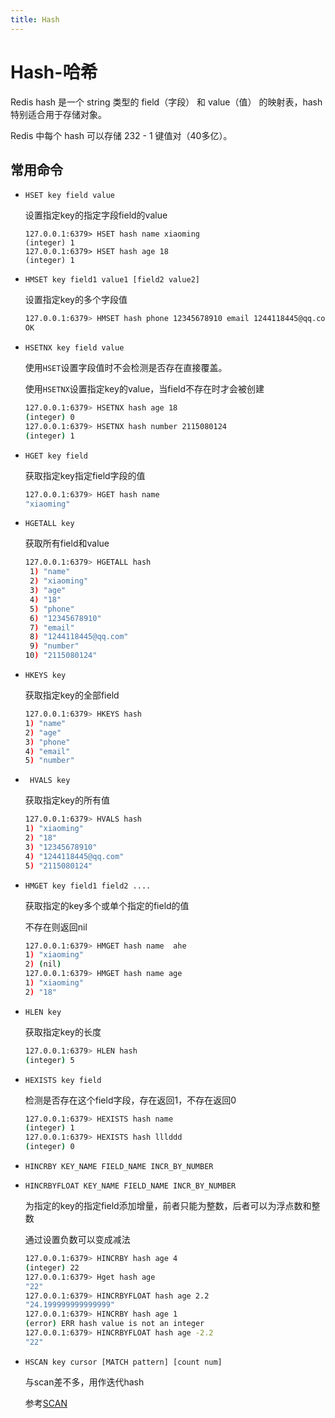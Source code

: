 ```yaml
---
title: Hash
---
```


# Hash-哈希

Redis hash 是一个 string 类型的 field（字段） 和 value（值） 的映射表，hash 特别适合用于存储对象。

Redis 中每个 hash 可以存储 232 - 1 键值对（40多亿）。

## 常用命令

- `HSET key field value`

  设置指定key的指定字段field的value

  ```bash{1,3}
  127.0.0.1:6379> HSET hash name xiaoming
  (integer) 1
  127.0.0.1:6379> HSET hash age 18
  (integer) 1
  ```

  

- `HMSET key field1 value1 [field2 value2] ` 

  设置指定key的多个字段值

  ```bash
  127.0.0.1:6379> HMSET hash phone 12345678910 email 1244118445@qq.com
  OK
  ```

- `HSETNX key field value`

  使用`HSET`设置字段值时不会检测是否存在直接覆盖。

  使用`HSETNX`设置指定key的value，当field不存在时才会被创建

  ```bash
  127.0.0.1:6379> HSETNX hash age 18
  (integer) 0
  127.0.0.1:6379> HSETNX hash number 2115080124
  (integer) 1
  ```

- `HGET key field`

  获取指定key指定field字段的值

  ```bash
  127.0.0.1:6379> HGET hash name
  "xiaoming"
  ```

- `HGETALL key`

  获取所有field和value

  ```bash
  127.0.0.1:6379> HGETALL hash
   1) "name"
   2) "xiaoming"
   3) "age"
   4) "18"
   5) "phone"
   6) "12345678910"
   7) "email"
   8) "1244118445@qq.com"
   9) "number"
  10) "2115080124"
  ```

- `HKEYS key`

  获取指定key的全部field

  ```bash
  127.0.0.1:6379> HKEYS hash
  1) "name"
  2) "age"
  3) "phone"
  4) "email"
  5) "number"
  ```

- ` HVALS key`

  获取指定key的所有值

  ```bash
  127.0.0.1:6379> HVALS hash
  1) "xiaoming"
  2) "18"
  3) "12345678910"
  4) "1244118445@qq.com"
  5) "2115080124"
  ```

- `HMGET key field1 field2 ....`

  获取指定的key多个或单个指定的field的值

  不存在则返回nil

  ```bash
  127.0.0.1:6379> HMGET hash name  ahe
  1) "xiaoming"
  2) (nil)
  127.0.0.1:6379> HMGET hash name age
  1) "xiaoming"
  2) "18"
  ```

- `HLEN key`

  获取指定key的长度

  ```bash
  127.0.0.1:6379> HLEN hash
  (integer) 5
  ```

- `HEXISTS key field `

  检测是否存在这个field字段，存在返回1，不存在返回0

  ```bash
  127.0.0.1:6379> HEXISTS hash name
  (integer) 1
  127.0.0.1:6379> HEXISTS hash lllddd
  (integer) 0
  ```

- `HINCRBY KEY_NAME FIELD_NAME INCR_BY_NUMBER `

- `HINCRBYFLOAT KEY_NAME FIELD_NAME INCR_BY_NUMBER `

  为指定的key的指定field添加增量，前者只能为整数，后者可以为浮点数和整数

  通过设置负数可以变成减法

  ```bash
  127.0.0.1:6379> HINCRBY hash age 4
  (integer) 22
  127.0.0.1:6379> Hget hash age
  "22"
  127.0.0.1:6379> HINCRBYFLOAT hash age 2.2
  "24.199999999999999"
  127.0.0.1:6379> HINCRBY hash age 1
  (error) ERR hash value is not an integer
  127.0.0.1:6379> HINCRBYFLOAT hash age -2.2
  "22"
  ```

- `HSCAN key cursor [MATCH pattern] [count num]`

  与scan差不多，用作迭代hash

  参考[SCAN](/Redis/command/通用命令#scan)